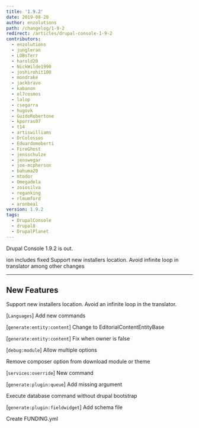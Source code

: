 ```yaml
---
title: '1.9.2'
date: 2019-08-20
author: enzolutions
path: /changelog/1-9-2
redirect: /articles/drupal-console-1-9-2
contributors:
  - enzolutions
  - jungleran
  - LOBsTerr
  - harold20
  - NickWilde1990
  - joshirohit100
  - mondrake
  - jackbravo
  - kabanon
  - el7cosmos
  - lalop
  - csegarra
  - hugovk
  - GuidoRobertone
  - kporras07
  - t14
  - artiswilliams
  - DrColossos
  - Eduardomoberti
  - FireGhost
  - jensschulze
  - jenswegar
  - joe-mcpherson
  - bahuma20
  - mtodor
  - Omegadela
  - zoiosilva
  - reganking
  - rlmumford
  - aronbeal
version: 1.9.2
tags:
  - DrupalConsole
  - drupal8
  - DrupalPlanet
---
```


Drupal Console 1.9.2 is out.

ion includes fixed Support new installers location. Avoid infinite loop in translator among other changes

---

## New Features

Support new installers location. Avoid an infinite loop in the translator.

[`Languages`] Add new commands 

[`generate:entity:content`] Change to EditorialContentEntityBase

[`generate:entity:content`] Fix when owner is false

[`debug:module`] Allow multiple options

Remove composer option from download module or theme

[`services:override`] New command

[`generate:plugin:queue`] Add missing argument

Execute database command without drupal bootstrap

[`generate:plugin:fieldwidget`] Add schema file

Create FUNDING.yml



